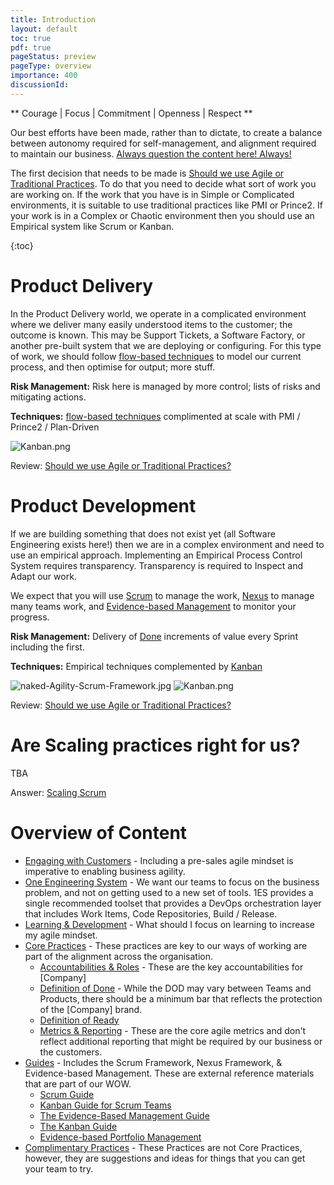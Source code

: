 ```yaml
---
title: Introduction
layout: default
toc: true
pdf: true
pageStatus: preview
pageType: overview
importance: 400
discussionId: 
---
```


\*\* Courage \| Focus \| Commitment \| Openness \| Respect \*\*

Our best efforts have been made, rather than to dictate, to create a balance between autonomy required for self-management, and alignment required to maintain our business. [Always question the content here! Always!](#communities-%26-contributing)

The first decision that needs to be made is [Should we use Agile or Traditional Practices](/Should-we-use-Agile-or-Traditional-Practices?). To do that you need to decide what sort of work you are working on. If the work that you have is in Simple or Complicated environments, it is suitable to use traditional practices like PMI or Prince2. If your work is in a Complex or Chaotic environment then you should use an Empirical system like Scrum or Kanban.

{:toc}

# Product Delivery

In the Product Delivery world, we operate in a complicated environment where we deliver many easily understood items to the customer; the outcome is known. This may be Support Tickets, a Software Factory, or another pre-built system that we are deploying or configuring. For this type of work, we should follow [flow-based techniques](/Guides/Kanban-Guide) to model our current process, and then optimise for output; more stuff.

**Risk Management:** Risk here is managed by more control; lists of risks and mitigating actions.

**Techniques:** [flow-based techniques](/Guides/Kanban-Guide.md) complimented at scale with PMI / Prince2 / Plan-Driven

![Kanban.png](/.attachments/image-c5fa543d-4bd1-4b56-a435-1780a68bd9ec.png)

Review: [Should we use Agile or Traditional Practices?](/Should-we-use-Agile-or-Traditional-Practices.md?)

# Product Development

If we are building something that does not exist yet (all Software Engineering exists here!) then we are in a complex environment and need to use an empirical approach. Implementing an Empirical Process Control System requires transparency. Transparency is required to Inspect and Adapt our work.

We expect that you will use [Scrum](/Guides/Scrum-Guide.md) to manage the work, [Nexus](/Guides/Nexus-Framework.md) to manage many teams work, and [Evidence-based Management](/Guides/Evidence-Based-Management-Guide.md) to monitor your progress.

**Risk Management:** Delivery of [Done](/Core-Practices/Definition-of-Done-(DoD)) increments of value every Sprint including the first.

**Techniques:** Empirical techniques complemented by [Kanban](/Guides/Kanban-Guide.md)

![naked-Agility-Scrum-Framework.jpg](/.attachments/naked-Agility-Scrum-Framework-0b27c2ff-5272-443f-a9c0-db5c8ac878c4.jpg) ![Kanban.png](/.attachments/image-c5fa543d-4bd1-4b56-a435-1780a68bd9ec.png)

Review: [Should we use Agile or Traditional Practices?](/Should-we-use-Agile-or-Traditional-Practices.md)

# Are Scaling practices right for us?

TBA

Answer: [Scaling Scrum](/Scaling-Scrum.md)

# Overview of Content

-   [Engaging with Customers](/Engaging-with-Customers.md) - Including a pre-sales agile mindset is imperative to enabling business agility.
-   [One Engineering System](/One-Engineering-System-%2D-1ES-(Tools)) - We want our teams to focus on the business problem, and not on getting used to a new set of tools. 1ES provides a single recommended toolset that provides a DevOps orchestration layer that includes Work Items, Code Repositories, Build / Release.
-   [Learning & Development](/Learning-&-Development.md) - What should I focus on learning to increase my agile mindset.
-   [Core Practices](/Core-Practices) - These practices are key to our ways of working are part of the alignment across the organisation.
    -   [Accountabilities & Roles](/Core-Practices/Accountabilities.md) - These are the key accountabilities for [Company]
    -   [Definition of Done](/Core-Practices/Definition-of-Done-(DoD).md) - While the DOD may vary between Teams and Products, there should be a minimum bar that reflects the protection of the [Company] brand.
    -   [Definition of Ready](/Core-Practices/Definition-of-Ready-(DoR).md)
    -   [Metrics & Reporting](/Core-Practices/Metrics-&-Reports) - These are the core agile metrics and don't reflect additional reporting that might be required by our business or the customers.
-   [Guides](/Guides) - Includes the Scrum Framework, Nexus Framework, & Evidence-based Management. These are external reference materials that are part of our WOW.
    -   [Scrum Guide](/Guides/Scrum-Guide)
    -   [Kanban Guide for Scrum Teams](/Guides/Kanban-Guide-for-Scrum-Teams.md)
    -   [The Evidence-Based Management Guide](/Guides/Evidence%2DBased-Management-Guide.md)
    -   [The Kanban Guide](/Guides/Kanban-Guide)
    -   [Evidence-based Portfolio Management](/Guides/Evidence%2Dbased-Portfolio-Management.md)
-   [Complimentary Practices](/Complementary-Practices.md) - These Practices are not Core Practices, however, they are suggestions and ideas for things that you can get your team to try.


